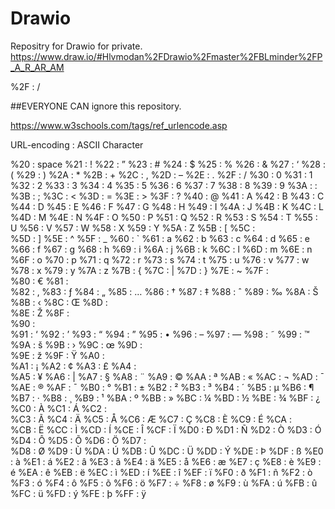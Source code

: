 # Drawio
Repositry for Drawio for private.   
https://www.draw.io/#Hlvmodan%2FDrawio%2Fmaster%2FBLminder%2FP_A_R_AR_AM

%2F : / 

##EVERYONE CAN ignore this repository.

https://www.w3schools.com/tags/ref_urlencode.asp


URL-encoding : ASCII Character 

%20 : space
%21 : ! 
%22 : ” 
%23 : # 
%24 : $ 
%25 : % 
%26 : & 
%27 : ‘ 
%28 : ( 
%29 : ) 
%2A : * 
%2B : + 
%2C : , 
%2D : – 
%2E : . 
%2F : / 
%30 : 0 
%31 : 1 
%32 : 2 
%33 : 3 
%34 : 4 
%35 : 5 
%36 : 6 
%37 : 7 
%38 : 8 
%39 : 9 
%3A : : 
%3B : ; 
%3C : < 
%3D : = 
%3E : > 
%3F : ? 
%40 : @ 
%41 : A 
%42 : B 
%43 : C 
%44 : D 
%45 : E 
%46 : F 
%47 : G 
%48 : H 
%49 : I 
%4A : J 
%4B : K 
%4C : L 
%4D : M 
%4E : N 
%4F : O 
%50 : P 
%51 : Q 
%52 : R 
%53 : S 
%54 : T 
%55 : U 
%56 : V 
%57 : W 
%58 : X 
%59 : Y 
%5A : Z 
%5B : [
%5C : \
%5D : ] 
%5E : ^ 
%5F : _ 
%60 : ` 
%61 : a 
%62 : b 
%63 : c 
%64 : d 
%65 : e 
%66 : f 
%67 : g 
%68 : h 
%69 : i 
%6A : j 
%6B : k 
%6C : l 
%6D : m 
%6E : n 
%6F : o 
%70 : p 
%71 : q 
%72 : r 
%73 : s 
%74 : t 
%75 : u 
%76 : v 
%77 : w 
%78 : x 
%79 : y 
%7A : z 
%7B : { 
%7C : | 
%7D : } 
%7E : ~ 
%7F :  
%80 : € 
%81 :  
%82 : ‚ 
%83 : ƒ 
%84 : „ 
%85 : … 
%86 : † 
%87 : ‡ 
%88 : ˆ 
%89 : ‰ 
%8A : Š 
%8B : ‹ 
%8C : Œ 
%8D :  
%8E : Ž 
%8F :  
%90 :  
%91 : ‘ 
%92 : ’ 
%93 : “ 
%94 : ” 
%95 : • 
%96 : – 
%97 : — 
%98 : ˜ 
%99 : ™ 
%9A : š 
%9B : › 
%9C : œ 
%9D :  
%9E : ž 
%9F : Ÿ 
%A0 :  
%A1 : ¡ 
%A2 : ¢ 
%A3 : £ 
%A4 :  
%A5 : ¥ 
%A6 : | 
%A7 : § 
%A8 : ¨ 
%A9 : © 
%AA : ª 
%AB : « 
%AC : ¬ 
%AD : ¯ 
%AE : ® 
%AF : ¯ 
%B0 : ° 
%B1 : ± 
%B2 : ² 
%B3 : ³ 
%B4 : ´ 
%B5 : µ 
%B6 : ¶ 
%B7 : · 
%B8 : ¸ 
%B9 : ¹ 
%BA : º 
%BB : » 
%BC : ¼ 
%BD : ½ 
%BE : ¾ 
%BF : ¿ 
%C0 : À 
%C1 : Á 
%C2 :  
%C3 : Ã 
%C4 : Ä 
%C5 : Å 
%C6 : Æ 
%C7 : Ç 
%C8 : È 
%C9 : É 
%CA :  
%CB : Ë 
%CC : Ì 
%CD : Í 
%CE : Î 
%CF : Ï 
%D0 : Ð 
%D1 : Ñ 
%D2 : Ò 
%D3 : Ó 
%D4 : Ô 
%D5 : Õ 
%D6 : Ö 
%D7 :  
%D8 : Ø 
%D9 : Ù 
%DA : Ú 
%DB : Û 
%DC : Ü 
%DD : Ý 
%DE : Þ 
%DF : ß 
%E0 : à 
%E1 : á 
%E2 : â 
%E3 : ã 
%E4 : ä 
%E5 : å 
%E6 : æ 
%E7 : ç 
%E8 : è 
%E9 : é 
%EA : ê 
%EB : ë 
%EC : ì 
%ED : í 
%EE : î 
%EF : ï 
%F0 : ð 
%F1 : ñ 
%F2 : ò 
%F3 : ó 
%F4 : ô 
%F5 : õ 
%F6 : ö 
%F7 : ÷ 
%F8 : ø 
%F9 : ù 
%FA : ú 
%FB : û 
%FC : ü 
%FD : ý 
%FE : þ 
%FF : ÿ
